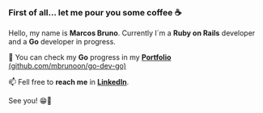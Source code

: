 ### First of all... let me pour you some coffee ☕

Hello, my name is **Marcos Bruno**. Currently I´m a **Ruby on Rails** developer and a **Go** developer in progress.

🌱 You can check my **Go** progress in my [**Portfolio** (github.com/mbrunoon/go-dev-go)](https://github.com/mbrunoon/go-dev-go)

📫 Fell free to **reach me** in [**LinkedIn**](https://www.linkedin.com/in/mbrunoon/).

See you! 😁👊

<!--
**mbrunoon/mbrunoon** is a ✨ _special_ ✨ repository because its `README.md` (this file) appears on your GitHub profile.

Here are some ideas to get you started:

- 🔭 I’m currently working on ...
- 🌱 I’m currently learning ...
- 👯 I’m looking to collaborate on ...
- 🤔 I’m looking for help with ...
- 💬 Ask me about ...
- 📫 How to reach me: ...
- 😄 Pronouns: ...
- ⚡ Fun fact: ...
-->
